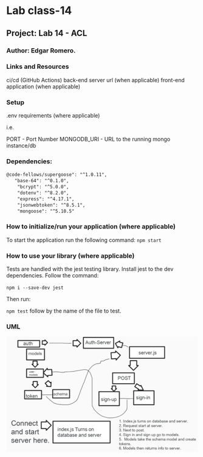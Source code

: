 # Lab class-14
## Project: Lab 14 - ACL

### Author: Edgar Romero.

### Links and Resources

ci/cd (GitHub Actions)
back-end server url (when applicable)
front-end application (when applicable)

### Setup

.env requirements (where applicable)

i.e.

PORT - Port Number
MONGODB_URI - URL to the running mongo instance/db

### Dependencies:
```
@code-fellows/supergoose": "^1.0.11",
   "base-64": "^0.1.0",
    "bcrypt": "^5.0.0",
    "dotenv": "^8.2.0",
    "express": "^4.17.1",
    "jsonwebtoken": "^8.5.1",
    "mongoose": "^5.10.5"
```
### How to initialize/run your application (where applicable)
To start the application run the following command:
`npm start`



### How to use your library (where applicable)
Tests are handled with the jest testing library. Install jest to the dev dependencies. Follow the command:

`npm i --save-dev jest`

Then run:

`npm test`  follow by the name of the file to test.



### UML

![auth-server](assets/auth-server.png)
